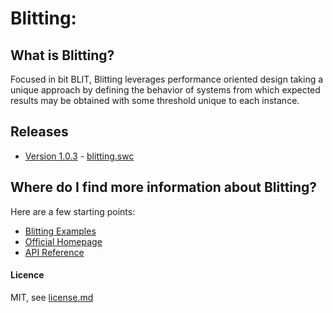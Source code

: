 Blitting:
=========

What is Blitting?
-----------------

Focused in bit BLIT, Blitting leverages performance oriented design taking
a unique approach by defining the behavior of systems from which expected
results may be obtained with some threshold unique to each instance.


Releases
--------

* [Version 1.0.3](https://github.com/jasonsturges/blitting/releases/tag/v1.0.3) - [blitting.swc](https://github.com/jasonsturges/blitting/releases/download/v1.0.3/blitting.swc)


Where do I find more information about Blitting?
------------------------------------------------

Here are a few starting points:

* [Blitting Examples](http://github.com/jasonsturges/blitting-examples)
* [Official Homepage](http://blitting.com)
* [API Reference](http://blitting.com)

#### Licence

MIT, see [license.md](license.md)
